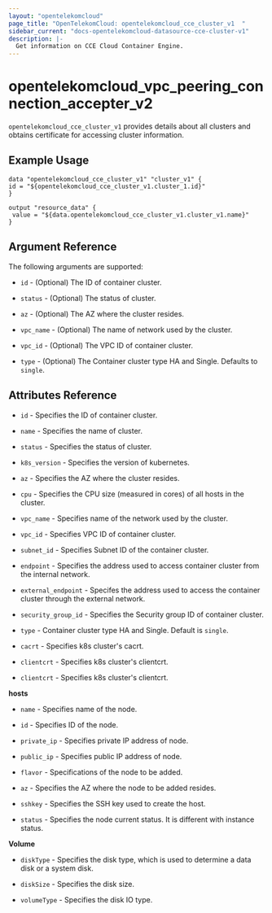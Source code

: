 ```yaml
---
layout: "opentelekomcloud"
page_title: "OpenTelekomCloud: opentelekomcloud_cce_cluster_v1  "
sidebar_current: "docs-opentelekomcloud-datasource-cce-cluster-v1"
description: |-
  Get information on CCE Cloud Container Engine.
---
```


# opentelekomcloud_vpc_peering_connection_accepter_v2

`opentelekomcloud_cce_cluster_v1` provides details about all clusters and obtains certificate for accessing cluster information.

## Example Usage

 ```hcl
 data "opentelekomcloud_cce_cluster_v1" "cluster_v1" { 
 id = "${opentelekomcloud_cce_cluster_v1.cluster_1.id}"
}

output "resource_data" {
  value = "${data.opentelekomcloud_cce_cluster_v1.cluster_v1.name}"
}
```

## Argument Reference

The following arguments are supported:

* `id` -  (Optional) The ID of container cluster.

* `status` - (Optional) The status of cluster.

* `az` - (Optional) The AZ where the cluster resides.

* `vpc_name` - (Optional) The name of network used by the cluster.

* `vpc_id` - (Optional) The VPC ID of container cluster.

* `type` - (Optional) The Container cluster type HA and Single. Defaults to `single`.


## Attributes Reference


* `id` - Specifies the ID of container cluster.

* `name` - Specifies the name of cluster.

* `status` - Specifies the status of cluster.

* `k8s_version` - Specifies the version of kubernetes.

* `az` - Specifies the AZ where the cluster resides.

* `cpu` - Specifies the CPU size (measured in cores) of all hosts in the cluster.

* `vpc_name` - Specifies name of the network used by the cluster.

* `vpc_id` - Specifies VPC ID of container cluster.

* `subnet_id` - Specifies Subnet ID of the container cluster.

* `endpoint` - Specifies the address used to access container cluster from the internal network.

* `external_endpoint` - Specifes the address used to access the container cluster through the external network.

* `security_group_id` - Specifies the Security group ID of container cluster.

* `type` - Container cluster type HA and Single. Default is `single`.

* `cacrt` - Specifies k8s cluster's cacrt. 
 
* `clientcrt` - Specifies k8s cluster's clientcrt.

* `clientcrt` - Specifies k8s cluster's clientcrt.

**hosts**

* `name` - Specifies name of the node.

* `id` - Specifies ID of the node.

* `private_ip` - Specifies private IP address of node.
 
* `public_ip` - Specifies public IP address of node.
 
* `flavor` - Specifications of the node to be added.

* `az` -  Specifies the AZ where the node to be added resides.

* `sshkey` - Specifies the SSH key used to create the host.

* `status` - Specifies the node current status. It is different with instance status.

**Volume**

* `diskType` - Specifies the disk type, which is used to determine a data disk or a system disk.
  
* `diskSize` - Specifies the disk size.

* `volumeType` - Specifies the disk IO type.


 


